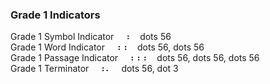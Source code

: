 ### Grade 1 Indicators

Grade 1 Symbol Indicator&nbsp;&nbsp;&nbsp;&nbsp;&#x2830;&nbsp;&nbsp;&nbsp;&nbsp;dots 56  
Grade 1 Word Indicator&nbsp;&nbsp;&nbsp;&nbsp;&#x2830;&#x2830;&nbsp;&nbsp;&nbsp;&nbsp;dots 56, dots 56  
Grade 1 Passage Indicator&nbsp;&nbsp;&nbsp;&nbsp;&#x2830;&#x2830;&#x2830;&nbsp;&nbsp;&nbsp;&nbsp;dots 56, dots 56, dots 56  
Grade 1 Terminator&nbsp;&nbsp;&nbsp;&nbsp;&#x2830;&#x2804;&nbsp;&nbsp;&nbsp;&nbsp;dots 56, dot 3  
